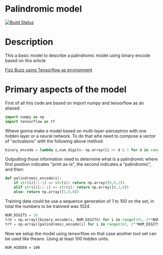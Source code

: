 
# Palindromic model

[![Build Status](https://travis-ci.org/kaiquewdev/palindromic_model.svg?branch=master)](https://travis-ci.org/kaiquewdev/palindromic_model)

# Description

This a basic model to describe a palindromic model using binary encode based on this article

[Fizz Buzz using Tensorflow as environment](http://joelgrus.com/2016/05/23/fizz-buzz-in-tensorflow/)

# Primary aspects of the model

First of all this code are based on import numpy and tensorflow as an aliased:

```Python
import numpy as np
import tensorflow as tf
```

Wheve gonna make a model based on multi-layer-perceptron with one hidden layer or a neural network.
To do that whe need to compose a vector of "activations" with the following above method:

```Python
binary_encode = lambda i,num_digits: np.array([i >> d & 1 for d in range(num_digits)])
```

Outputting those information need to determine what is a palindromic where first position indicates
"print as-is", the second indicates a "palindromic", and then:

```Python
def palindromic_encode(i):
    if str(i)[::-1] == str(i): return np.array([0,0,1])
    elif str(i)[::-1] == str(i): return np.array([0,1,0])
    else: return np.array([1,0,0])
```

Training data could be use a sequence generation of 1 to 100 on the set, in total the numbers to be trainned was 1024.

```Python
NUM_DIGITS = 10
trX = np.array([binary_encode(i, NUM_DIGITS) for i in range(101, 2**NUM_DIGITS)])
trY = np.array([palindromic_encode(i) for i in range(101, 2**NUM_DIGITS)])
```

Now we setup the model using tensorflow on that case another tool set can be used like theano.
Using at least 100 hidden units.

```
NUM_HIDDEN = 100
```